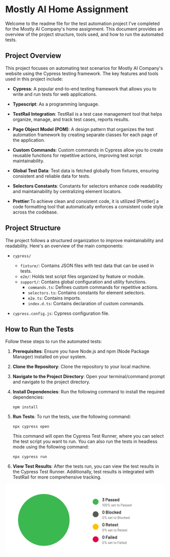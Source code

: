 # Mostly AI Home Assignment

Welcome to the readme file for the test automation project I've completed for the  Mostly AI Company's home assignment. This document provides an overview of the project structure, tools used, and how to run the automated tests.

## Project Overview

This project focuses on automating test scenarios for Mostly AI Company's website using the Cypress testing framework. The key features and tools used in this project include:

- **Cypress**: A popular end-to-end testing framework that allows you to write and run tests for web applications.

- **Typescript**: As a programming language.

- **TestRail Integration**: TestRail is a test case management tool that helps organize, manage, and track test cases, reports results.

- **Page Object Model (POM)**: A design pattern that organizes the test automation framework by creating separate classes for each page of the application.

- **Custom Commands**: Custom commands in Cypress allow you to create reusable functions for repetitive actions, improving test script maintainability.

- **Global Test Data**: Test data is fetched globally from fixtures, ensuring consistent and reliable data for tests.

- **Selectors Constants**: Constants for selectors enhance code readability and maintainability by centralizing element locators.

- **Prettier**:To achieve clean and consistent code, it is utilized [Prettier] a code formatting tool that automatically enforces a consistent code style across the codebase.

## Project Structure

The project follows a structured organization to improve maintainability and readability. Here's an overview of the main components:

- `cypress/`
  - `fixture/`: Contains JSON files with test data that can be used in tests.
  - `e2e/`: Holds test script files organized by feature or module.
  - `support/`: Contains global configuration and utility functions.
    - `commands.ts`: Defines custom commands for repetitive actions.
    - `selectors.ts`: Contains constants for element selectors.
    - `e2e.ts`: Contains imports.
    - `index.d.ts`: Contains declaration of custom commands.

- `cypress.config.js`: Cypress configuration file.

## How to Run the Tests

Follow these steps to run the automated tests:

1. **Prerequisites**: Ensure you have Node.js and npm (Node Package Manager) installed on your system.

2. **Clone the Repository**: Clone the repository to your local machine.

3. **Navigate to the Project Directory**: Open your terminal/command prompt and navigate to the project directory.

4. **Install Dependencies**: Run the following command to install the required dependencies:

   ```
   npm install
   ```

5. **Run Tests**: To run the tests, use the following command:

   ```
   npx cypress open
   ```

   This command will open the Cypress Test Runner, where you can select the test script you want to run. You can also run the tests in headless mode using the following command:

   ```
   npx cypress run
   ```

6. **View Test Results**: After the tests run, you can view the test results in the Cypress Test Runner. Additionally, test results is integrated with TestRail for more comprehensive tracking.

![Sample Report](testrailReportSample.png)